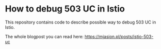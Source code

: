 # How to debug 503 UC in Istio

This repository contains code to describe possible way to debug 503 UC in Istio.

The whole blogpost you can read here: https://mjasion.pl/posts/istio-503-uc
